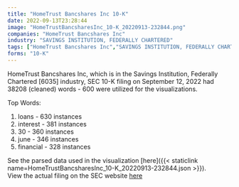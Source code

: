 ```yaml
---
title: "HomeTrust Bancshares Inc 10-K"
date: 2022-09-13T23:28:44
image: "HomeTrustBancsharesInc_10-K_20220913-232844.png"
companies: "HomeTrust Bancshares Inc"
industry: "SAVINGS INSTITUTION, FEDERALLY CHARTERED"
tags: ["HomeTrust Bancshares Inc","SAVINGS INSTITUTION, FEDERALLY CHARTERED","09-12-2022","10-K"]
forms: "10-K"
---
```

HomeTrust Bancshares Inc, which is in the Savings Institution, Federally Chartered [6035] industry, SEC 10-K filing on September 12, 2022 had 38208 (cleaned) words - 600 were utilized for the visualizations.

Top Words:
1. loans - 630 instances
2. interest - 381 instances
3. 30 - 360 instances
4. june - 346 instances
5. financial - 328 instances


See the parsed data used in the visualization [here]({{< staticlink name=HomeTrustBancsharesInc_10-K_20220913-232844.json >}}).  
View the actual filing on the SEC website [here](https://www.sec.gov/Archives/edgar/data/1538263/0001538263-22-000047.txt)
